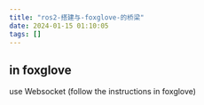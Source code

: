 ```yaml
---
title: "ros2-搭建与-foxglove-的桥梁"
date: 2024-01-15 01:10:05
tags: []
---
```



## in foxglove

use Websocket (follow the instructions in foxglove)


